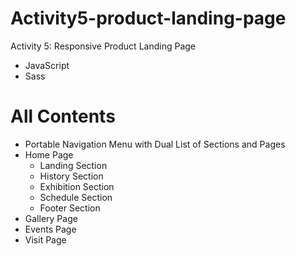 # Activity5-product-landing-page

Activity 5: Responsive Product Landing Page
 - JavaScript
 - Sass

 # All Contents  
- Portable Navigation Menu with Dual List of Sections and Pages 
- Home Page
  - Landing Section
  - History Section
  - Exhibition Section
  - Schedule Section
  - Footer Section
- Gallery Page
- Events Page
- Visit Page
